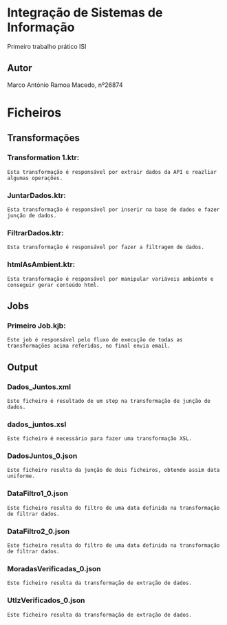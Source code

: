 # Integração de Sistemas de Informação
Primeiro trabalho prático ISI

## Autor
Marco António Ramoa Macedo, nº26874

# Ficheiros

## Transformações

### Transformation 1.ktr:
    Esta transformação é responsável por extrair dados da API e reazliar algumas operações.

### JuntarDados.ktr:
    Esta transformação é responsável por inserir na base de dados e fazer junção de dados.

### FiltrarDados.ktr:
    Esta transformação é responsável por fazer a filtragem de dados.

### htmlAsAmbient.ktr:
    Esta transformação é responsável por manipular variáveis ambiente e conseguir gerar conteúdo html.

## Jobs

### Primeiro Job.kjb:
    Este job é responsável pelo fluxo de execução de todas as transformações acima referidas, no final envia email.

## Output

### Dados_Juntos.xml
    Este ficheiro é resultado de um step na transformação de junção de dados.

### dados_juntos.xsl
    Este ficheiro é necessário para fazer uma transformação XSL.

### DadosJuntos_0.json
    Este ficheiro resulta da junção de dois ficheiros, obtendo assim data uniforme.

### DataFiltro1_0.json
    Este ficheiro resulta do filtro de uma data definida na transformação de filtrar dados.

### DataFiltro2_0.json
    Este ficheiro resulta do filtro de uma data definida na transformação de filtrar dados.

### MoradasVerificadas_0.json
    Este ficheiro resulta da transformação de extração de dados.

### UtlzVerificados_0.json
    Este ficheiro resulta da transformação de extração de dados.